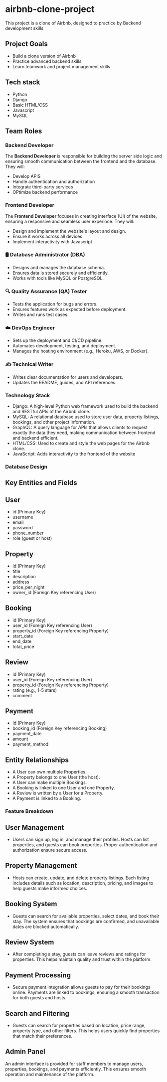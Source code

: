 # airbnb-clone-project
This project is a  clone of Airbnb, designed to practice by Backend development skills

## Project Goals
- Build a clone version of Airbnb
- Practice advanced backend skills
- Learn teamwork and project management skills

## Tech stack
- Python
- Django
- Basic HTML/CSS
- Javascript
- MySQL

## Team Roles

### Backend Developer
The **Backend Developer** is responsible for building the server side logic and ensuring smooth communication between the frontend and the database. They will:
- Develop APIS
- Handle authentication and authorization
- Integrate third-party services
- OPtimize backend performance

### Frontend Developer
The **Frontend Developer**  focuses in creating interface (UI) of the website, ensuring a responsive and seamless user experince. They will:
- Design and implement the website's layout and design.
- Ensure it works across all devices
- Implement interactivity with Javascript

### 🛢️ Database Administrator (DBA)
- Designs and manages the database schema.
- Ensures data is stored securely and efficiently.
- Works with tools like MySQL or PostgreSQL.

### 🔍 Quality Assurance (QA) Tester
- Tests the application for bugs and errors.
- Ensures features work as expected before deployment.
- Writes and runs test cases.

### ☁️ DevOps Engineer
- Sets up the deployment and CI/CD pipeline.
- Automates development, testing, and deployment.
- Manages the hosting environment (e.g., Heroku, AWS, or Docker).

### ✍️ Technical Writer
- Writes clear documentation for users and developers.
- Updates the README, guides, and API references.


### Technology Stack
- Django: A high-level Python web framework used to build the backend and RESTful APIs of the Airbnb clone.
- MySQL: A relational database used to store user data, property listings, bookings, and other project information.
- GraphQL: A query language for APIs that allows clients to request exactly the data they need, making communication between frontend and backend efficient.
- HTML/CSS: Used to create and style the web pages for the Airbnb clone.
- JavaScript: Adds interactivity to the frontend of the website 

### Database Design
## Key Entities and Fields
## User
- id (Primary Key)
- username
- email
- password
- phone_number
- role (guest or host)

## Property

- id (Primary Key)
- title
- description
- address
- price_per_night
- owner_id (Foreign Key referencing User)

## Booking
- id (Primary Key)
- user_id (Foreign Key referencing User)
- property_id (Foreign Key referencing Property)
- start_date
- end_date
- total_price

## Review
- id (Primary Key)
- user_id (Foreign Key referencing User)
- property_id (Foreign Key referencing Property)
- rating (e.g., 1-5 stars)
- comment

## Payment
- id (Primary Key)
- booking_id (Foreign Key referencing Booking)
- payment_date
- amount
- payment_method

## Entity Relationships
- A User can own multiple Properties.
- A Property belongs to one User (the host).
- A User can make multiple Bookings.
- A Booking is linked to one User and one Property.
- A Review is written by a User for a Property.
- A Payment is linked to a Booking.

### Feature Breakdown
## User Management
- Users can sign up, log in, and manage their profiles. Hosts can list properties, and guests can book properties. Proper authentication and authorization ensure secure access.
## Property Management
- Hosts can create, update, and delete property listings. Each listing includes details such as location, description, pricing, and images to help guests make informed choices.
## Booking System
- Guests can search for available properties, select dates, and book their stay. The system ensures that bookings are confirmed, and unavailable dates are blocked automatically.
## Review System
- After completing a stay, guests can leave reviews and ratings for properties. This helps maintain quality and trust within the platform.
## Payment Processing
- Secure payment integration allows guests to pay for their bookings online. Payments are linked to bookings, ensuring a smooth transaction for both guests and hosts.
## Search and Filtering
- Guests can search for properties based on location, price range, property type, and other filters. This helps users quickly find properties that match their preferences.
## Admin Panel
An admin interface is provided for staff members to manage users, properties, bookings, and payments efficiently. This ensures smooth operation and maintenance of the platform.
